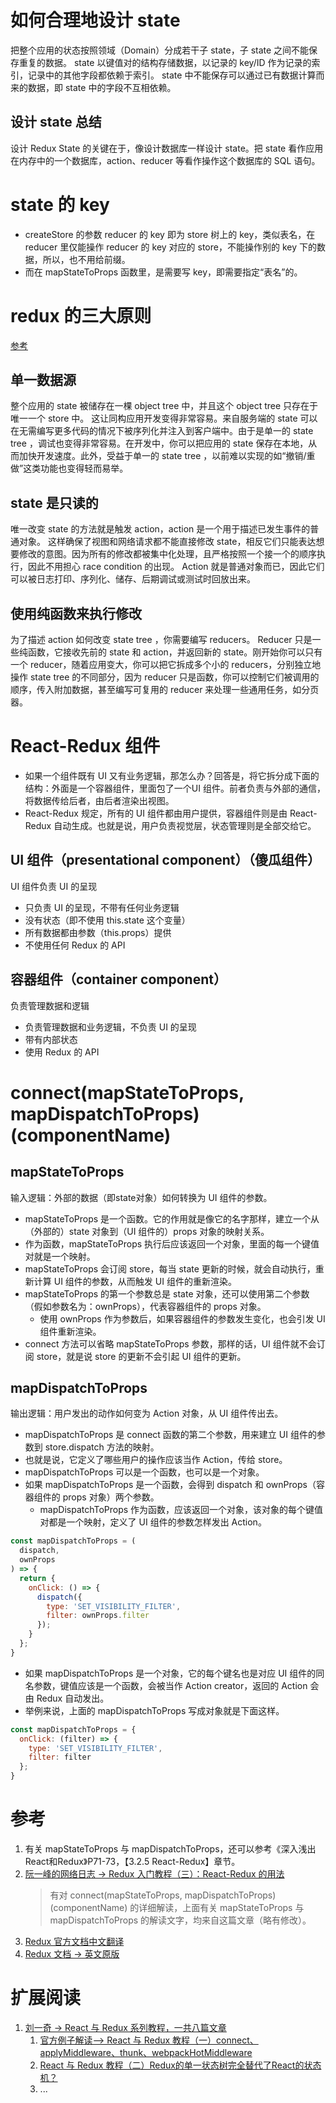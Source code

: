 # 如何合理地设计 state
把整个应用的状态按照领域（Domain）分成若干子 state，子 state 之间不能保存重复的数据。
state 以键值对的结构存储数据，以记录的 key/ID 作为记录的索引，记录中的其他字段都依赖于索引。
state 中不能保存可以通过已有数据计算而来的数据，即 state 中的字段不互相依赖。

## 设计 state 总结
设计 Redux State 的关键在于，像设计数据库一样设计 state。把 state 看作应用在内存中的一个数据库，action、reducer 等看作操作这个数据库的 SQL 语句。

# state 的 key
* createStore 的参数 reducer 的 key 即为 store 树上的 key，类似表名，在 reducer 里仅能操作 reducer 的 key 对应的 store，不能操作别的 key 下的数据，所以，也不用给前缀。
* 而在 mapStateToProps 函数里，是需要写 key，即需要指定“表名”的。

# redux 的三大原则
[参考](http://cn.redux.js.org/docs/introduction/ThreePrinciples.html)

## 单一数据源
整个应用的 state 被储存在一棵 object tree 中，并且这个 object tree 只存在于唯一一个 store 中。
这让同构应用开发变得非常容易。来自服务端的 state 可以在无需编写更多代码的情况下被序列化并注入到客户端中。由于是单一的 state tree ，调试也变得非常容易。在开发中，你可以把应用的 state 保存在本地，从而加快开发速度。此外，受益于单一的 state tree ，以前难以实现的如“撤销/重做”这类功能也变得轻而易举。

## state 是只读的
唯一改变 state 的方法就是触发 action，action 是一个用于描述已发生事件的普通对象。
这样确保了视图和网络请求都不能直接修改 state，相反它们只能表达想要修改的意图。因为所有的修改都被集中化处理，且严格按照一个接一个的顺序执行，因此不用担心 race condition 的出现。 Action 就是普通对象而已，因此它们可以被日志打印、序列化、储存、后期调试或测试时回放出来。

## 使用纯函数来执行修改
为了描述 action 如何改变 state tree ，你需要编写 reducers。
Reducer 只是一些纯函数，它接收先前的 state 和 action，并返回新的 state。刚开始你可以只有一个 reducer，随着应用变大，你可以把它拆成多个小的 reducers，分别独立地操作 state tree 的不同部分，因为 reducer 只是函数，你可以控制它们被调用的顺序，传入附加数据，甚至编写可复用的 reducer 来处理一些通用任务，如分页器。

# React-Redux 组件
* 如果一个组件既有 UI 又有业务逻辑，那怎么办？回答是，将它拆分成下面的结构：外面是一个容器组件，里面包了一个UI 组件。前者负责与外部的通信，将数据传给后者，由后者渲染出视图。
* React-Redux 规定，所有的 UI 组件都由用户提供，容器组件则是由 React-Redux 自动生成。也就是说，用户负责视觉层，状态管理则是全部交给它。

## UI 组件（presentational component）（傻瓜组件）
UI 组件负责 UI 的呈现
* 只负责 UI 的呈现，不带有任何业务逻辑
* 没有状态（即不使用 this.state 这个变量）
* 所有数据都由参数（this.props）提供
* 不使用任何 Redux 的 API

## 容器组件（container component）
负责管理数据和逻辑
* 负责管理数据和业务逻辑，不负责 UI 的呈现
* 带有内部状态
* 使用 Redux 的 API

# connect(mapStateToProps, mapDispatchToProps)(componentName)
## mapStateToProps
输入逻辑：外部的数据（即state对象）如何转换为 UI 组件的参数。
* mapStateToProps 是一个函数。它的作用就是像它的名字那样，建立一个从（外部的）state 对象到（UI 组件的）props 对象的映射关系。
* 作为函数，mapStateToProps 执行后应该返回一个对象，里面的每一个键值对就是一个映射。
* mapStateToProps 会订阅 store，每当 state 更新的时候，就会自动执行，重新计算 UI 组件的参数，从而触发 UI 组件的重新渲染。
* mapStateToProps 的第一个参数总是 state 对象，还可以使用第二个参数（假如参数名为：ownProps），代表容器组件的 props 对象。
    * 使用 ownProps 作为参数后，如果容器组件的参数发生变化，也会引发 UI 组件重新渲染。
* connect 方法可以省略 mapStateToProps 参数，那样的话，UI 组件就不会订阅 store，就是说 store 的更新不会引起 UI 组件的更新。

## mapDispatchToProps
输出逻辑：用户发出的动作如何变为 Action 对象，从 UI 组件传出去。
* mapDispatchToProps 是 connect 函数的第二个参数，用来建立 UI 组件的参数到 store.dispatch 方法的映射。
* 也就是说，它定义了哪些用户的操作应该当作 Action，传给 store。
* mapDispatchToProps 可以是一个函数，也可以是一个对象。
* 如果 mapDispatchToProps 是一个函数，会得到 dispatch 和 ownProps（容器组件的 props 对象）两个参数。
    * mapDispatchToProps 作为函数，应该返回一个对象，该对象的每个键值对都是一个映射，定义了 UI 组件的参数怎样发出 Action。
```javascript
const mapDispatchToProps = (
  dispatch,
  ownProps
) => {
  return {
    onClick: () => {
      dispatch({
        type: 'SET_VISIBILITY_FILTER',
        filter: ownProps.filter
      });
    }
  };
}
```
* 如果 mapDispatchToProps 是一个对象，它的每个键名也是对应 UI 组件的同名参数，键值应该是一个函数，会被当作 Action creator，返回的 Action 会由 Redux 自动发出。
* 举例来说，上面的 mapDispatchToProps 写成对象就是下面这样。
```javascript
const mapDispatchToProps = {
  onClick: (filter) => {
    type: 'SET_VISIBILITY_FILTER',
    filter: filter
  };
}
```

# 参考
1. 有关 mapStateToProps 与 mapDispatchToProps，还可以参考《深入浅出React和Redux》P71-73，【3.2.5 React-Redux】章节。
1. [阮一峰的网络日志 -> Redux 入门教程（三）：React-Redux 的用法](http://www.ruanyifeng.com/blog/2016/09/redux_tutorial_part_three_react-redux.html)
    > 有对 connect(mapStateToProps, mapDispatchToProps)(componentName) 的详细解读，上面有关 mapStateToProps 与 mapDispatchToProps 的解读文字，均来自这篇文章（略有修改）。
1. [Redux 官方文档中文翻译](http://cn.redux.js.org/)
1. [Redux 文档 -> 英文原版](http://redux.js.org/)

# 扩展阅读
1. [刘一奇 -> React 与 Redux 系列教程，一共八篇文章](http://www.liuyiqi.cn/tags/React/page/2/)
    1. [官方例子解读--> React 与 Redux 教程（一）connect、applyMiddleware、thunk、webpackHotMiddleware](http://www.liuyiqi.cn/2016/01/19/r2-counter/)
    1. [React 与 Redux 教程（二）Redux的单一状态树完全替代了React的状态机？](http://www.liuyiqi.cn/2016/01/20/r2-state/)
    1. ...
